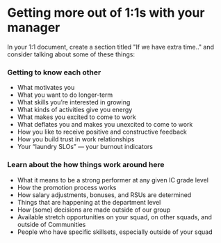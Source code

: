 # Getting more out of 1:1s with your manager

In your 1:1 document, create a section titled "If we have extra time.." and consider talking about some of these things:

### Getting to know each other

* What motivates you
* What you want to do longer-term
* What skills you’re interested in growing
* What kinds of activities give you energy
* What makes you excited to come to work
* What deflates you and makes you unexcited to come to work
* How you like to receive positive and constructive feedback
* How you build trust in work relationships
* Your “laundry SLOs” — your burnout indicators

### Learn about the how things work around here

* What it means to be a strong performer at any given IC grade level
* How the promotion process works
* How salary adjustments, bonuses, and RSUs are determined
* Things that are happening at the department level
* How (some) decisions are made outside of our group
* Available stretch opportunities on your squad, on other squads, and outside of Communities
* People who have specific skillsets, especially outside of your squad
